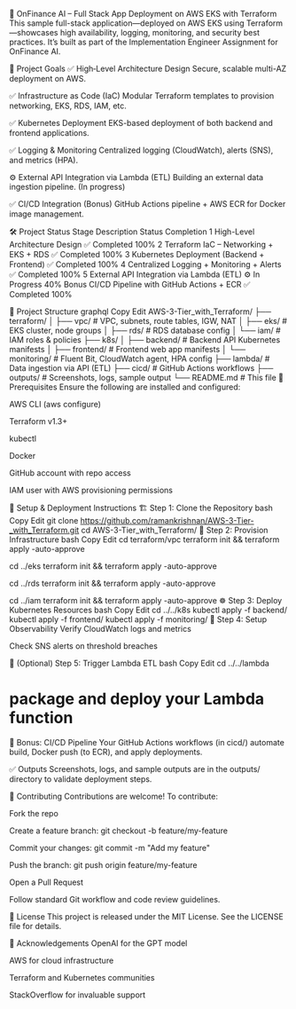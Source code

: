 🚀 OnFinance AI – Full Stack App Deployment on AWS EKS with Terraform
This sample full-stack application—deployed on AWS EKS using Terraform—showcases high availability, logging, monitoring, and security best practices. It’s built as part of the Implementation Engineer Assignment for OnFinance AI.

📌 Project Goals
✅ High‑Level Architecture Design
Secure, scalable multi-AZ deployment on AWS.

✅ Infrastructure as Code (IaC)
Modular Terraform templates to provision networking, EKS, RDS, IAM, etc.

✅ Kubernetes Deployment
EKS-based deployment of both backend and frontend applications.

✅ Logging & Monitoring
Centralized logging (CloudWatch), alerts (SNS), and metrics (HPA).

⚙️ External API Integration via Lambda (ETL)
Building an external data ingestion pipeline. (In progress)

✅ CI/CD Integration (Bonus)
GitHub Actions pipeline + AWS ECR for Docker image management.

🛠️ Project Status
Stage	Description	Status	Completion
1	High-Level Architecture Design	✅ Completed	100%
2	Terraform IaC – Networking + EKS + RDS	✅ Completed	100%
3	Kubernetes Deployment (Backend + Frontend)	✅ Completed	100%
4	Centralized Logging + Monitoring + Alerts	✅ Completed	100%
5	External API Integration via Lambda (ETL)	⚙️ In Progress	40%
Bonus	CI/CD Pipeline with GitHub Actions + ECR	✅ Completed	100%

📁 Project Structure
graphql
Copy
Edit
AWS-3-Tier_with_Terraform/
├── terraform/
│   ├── vpc/        # VPC, subnets, route tables, IGW, NAT
│   ├── eks/        # EKS cluster, node groups
│   ├── rds/        # RDS database config
│   └── iam/        # IAM roles & policies
├── k8s/
│   ├── backend/    # Backend API Kubernetes manifests
│   ├── frontend/   # Frontend web app manifests
│   └── monitoring/ # Fluent Bit, CloudWatch agent, HPA config
├── lambda/         # Data ingestion via API (ETL)
├── cicd/           # GitHub Actions workflows
├── outputs/        # Screenshots, logs, sample output
└── README.md       # This file
🔧 Prerequisites
Ensure the following are installed and configured:

AWS CLI (aws configure)

Terraform v1.3+

kubectl

Docker

GitHub account with repo access

IAM user with AWS provisioning permissions

🚀 Setup & Deployment Instructions
🏗️ Step 1: Clone the Repository
bash
Copy
Edit
git clone https://github.com/ramankrishnan/AWS-3-Tier-_with_Terraform.git
cd AWS-3-Tier_with_Terraform/
🧩 Step 2: Provision Infrastructure
bash
Copy
Edit
cd terraform/vpc
terraform init && terraform apply -auto-approve

cd ../eks
terraform init && terraform apply -auto-approve

cd ../rds
terraform init && terraform apply -auto-approve

cd ../iam
terraform init && terraform apply -auto-approve
☸️ Step 3: Deploy Kubernetes Resources
bash
Copy
Edit
cd ../../k8s
kubectl apply -f backend/
kubectl apply -f frontend/
kubectl apply -f monitoring/
🧪 Step 4: Setup Observability
Verify CloudWatch logs and metrics

Check SNS alerts on threshold breaches

🔄 (Optional) Step 5: Trigger Lambda ETL
bash
Copy
Edit
cd ../../lambda
# package and deploy your Lambda function
🤖 Bonus: CI/CD Pipeline
Your GitHub Actions workflows (in cicd/) automate build, Docker push (to ECR), and apply deployments.

✅ Outputs
Screenshots, logs, and sample outputs are in the outputs/ directory to validate deployment steps.

📝 Contributing
Contributions are welcome! To contribute:

Fork the repo

Create a feature branch: git checkout -b feature/my-feature

Commit your changes: git commit -m "Add my feature"

Push the branch: git push origin feature/my-feature

Open a Pull Request

Follow standard Git workflow and code review guidelines.

📄 License
This project is released under the MIT License. See the LICENSE file for details.

🙏 Acknowledgements
OpenAI for the GPT model

AWS for cloud infrastructure

Terraform and Kubernetes communities

StackOverflow for invaluable support

